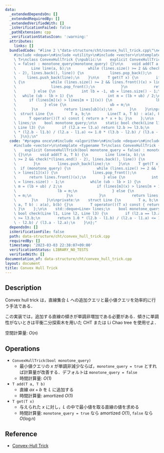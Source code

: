 ```yaml
---
data:
  _extendedDependsOn: []
  _extendedRequiredBy: []
  _extendedVerifiedWith: []
  _isVerificationFailed: false
  _pathExtension: cpp
  _verificationStatusIcon: ':warning:'
  attributes:
    links: []
  bundledCode: "#line 2 \"data-structure/cht/convex_hull_trick.cpp\"\n#include <algorithm>\n\
    #include <deque>\n#include <utility>\n#include <vector>\n\ntemplate <typename\
    \ T>\nclass ConvexHullTrick {\npublic:\n    explicit ConvexHullTrick(bool monotone_query\
    \ = false) : monotone_query(monotone_query) {}\n\n    void add(T a, T b) {\n \
    \       Line line(a, b);\n        while (lines.size() >= 2 && check(*(lines.end()\
    \ - 2), lines.back(), line)) {\n            lines.pop_back();\n        }\n   \
    \     lines.push_back(line);\n    }\n\n    T get(T x) {\n        if (monotone_query)\
    \ {\n            while (lines.size() >= 2 && lines.front()(x) > lines[1](x)) {\n\
    \                lines.pop_front();\n            }\n            return lines.front()(x);\n\
    \        } else {\n            int lb = -1, ub = lines.size() - 1;\n         \
    \   while (ub - lb > 1) {\n                int m = (lb + ub) / 2;\n          \
    \      if (lines[m](x) > lines[m + 1](x)) {\n                    lb = m;\n   \
    \             } else {\n                    ub = m;\n                }\n     \
    \       }\n            return lines[ub](x);\n        }\n    }\n\nprivate:\n  \
    \  struct Line {\n        T a, b;\n        Line(T a, T b) : a(a), b(b) {}\n  \
    \      T operator()(T x) const { return a * x + b; }\n    };\n\n    std::deque<Line>\
    \ lines;\n    bool monotone_query;\n\n    static bool check(Line l1, Line l2,\
    \ Line l3) {\n        if (l2.a == l3.a) return l2.b >= l3.b;\n        return 1.0\
    \ * (l2.b - l1.b) / (l2.a - l1.a) <= 1.0 * (l3.b - l2.b) / (l3.a - l2.a);\n  \
    \  }\n};\n"
  code: "#pragma once\n#include <algorithm>\n#include <deque>\n#include <utility>\n\
    #include <vector>\n\ntemplate <typename T>\nclass ConvexHullTrick {\npublic:\n\
    \    explicit ConvexHullTrick(bool monotone_query = false) : monotone_query(monotone_query)\
    \ {}\n\n    void add(T a, T b) {\n        Line line(a, b);\n        while (lines.size()\
    \ >= 2 && check(*(lines.end() - 2), lines.back(), line)) {\n            lines.pop_back();\n\
    \        }\n        lines.push_back(line);\n    }\n\n    T get(T x) {\n      \
    \  if (monotone_query) {\n            while (lines.size() >= 2 && lines.front()(x)\
    \ > lines[1](x)) {\n                lines.pop_front();\n            }\n      \
    \      return lines.front()(x);\n        } else {\n            int lb = -1, ub\
    \ = lines.size() - 1;\n            while (ub - lb > 1) {\n                int\
    \ m = (lb + ub) / 2;\n                if (lines[m](x) > lines[m + 1](x)) {\n \
    \                   lb = m;\n                } else {\n                    ub\
    \ = m;\n                }\n            }\n            return lines[ub](x);\n \
    \       }\n    }\n\nprivate:\n    struct Line {\n        T a, b;\n        Line(T\
    \ a, T b) : a(a), b(b) {}\n        T operator()(T x) const { return a * x + b;\
    \ }\n    };\n\n    std::deque<Line> lines;\n    bool monotone_query;\n\n    static\
    \ bool check(Line l1, Line l2, Line l3) {\n        if (l2.a == l3.a) return l2.b\
    \ >= l3.b;\n        return 1.0 * (l2.b - l1.b) / (l2.a - l1.a) <= 1.0 * (l3.b\
    \ - l2.b) / (l3.a - l2.a);\n    }\n};"
  dependsOn: []
  isVerificationFile: false
  path: data-structure/cht/convex_hull_trick.cpp
  requiredBy: []
  timestamp: '2023-03-03 22:38:07+09:00'
  verificationStatus: LIBRARY_NO_TESTS
  verifiedWith: []
documentation_of: data-structure/cht/convex_hull_trick.cpp
layout: document
title: Convex Hull Trick
---
```


## Description

Convex hull trick は，直線集合 $L$ への追加クエリと最小値クエリを効率的に行う手法である．

この実装では，追加する直線の傾きが単調非増加である必要がある．傾きに単調性がないときは平衡二分探索木を用いた CHT または Li Chao tree を使用せよ．

空間計算量: $O(n)$

## Operations

- `ConvexHullTrick(bool monotone_query)`
    - 最小値クエリの $x$ が単調非減少ならば，`monotone_query = true` とすれば計算量が改善する．デフォルトは `monotone_query = false`
    - 時間計算量: $O(1)$
- `T add(T a, T b)`
    - 直線 $ax + b$ を $L$ に追加する
    - 時間計算量: $\mathrm{amortized}\ O(1)$
- `T get(T x)`
    - 与えられた $x$ に対し，$L$ の中で最小値を取る直線の値を求める
    - 時間計算量: `monotone_query = true` なら $\mathrm{amortized}\ O(1)$, `false` なら $O(\log n)$

## Reference

- [Convex-Hull Trick](https://satanic0258.hatenablog.com/entry/2016/08/16/181331)
